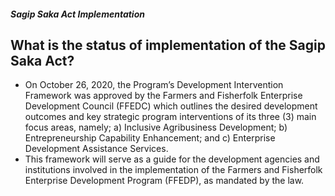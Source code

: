 ##### Sagip Saka Act Implementation

## What is the status of implementation of the Sagip Saka Act?


 - On October 26, 2020, the Program’s Development Intervention Framework was approved by the Farmers and Fisherfolk Enterprise Development Council (FFEDC) which outlines the desired development outcomes and key strategic program interventions of its three (3) main focus areas, namely; a) Inclusive Agribusiness Development; b) Entrepreneurship Capability Enhancement; and c) Enterprise Development Assistance Services. 
 - This framework will serve as a guide for the development agencies and institutions involved in the implementation of the Farmers and Fisherfolk Enterprise Development Program (FFEDP), as mandated by the law.
